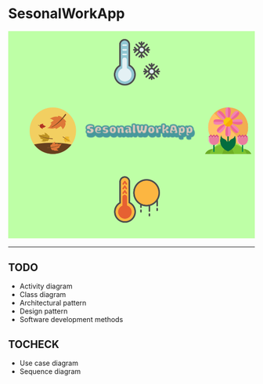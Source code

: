 # SesonalWorkApp

![img](./icon/icon2.svg)

---

## TODO
- Activity diagram
- Class diagram
- Architectural pattern
- Design pattern
- Software development methods

## TOCHECK
- Use case diagram
- Sequence diagram


